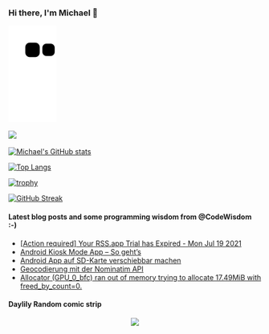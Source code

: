### Hi there, I'm Michael 👋

<img src="https://raw.githubusercontent.com/msoftware/msoftware/output/github-contribution-grid-snake.svg" />

![](https://github-profile-summary-cards.vercel.app/api/cards/profile-details?username=msoftware&theme=vue)

[![Michael's GitHub stats](https://github-readme-stats.vercel.app/api?username=msoftware)](https://github.com/msoftware/github-readme-stats)

[![Top Langs](https://github-readme-stats.vercel.app/api/top-langs/?username=msoftware&layout=compact)](https://github.com/anuraghazra/github-readme-stats)

[![trophy](https://github-profile-trophy.vercel.app/?username=msoftware)](https://github.com/ryo-ma/github-profile-trophy)

[![GitHub Streak](https://github-readme-streak-stats.herokuapp.com/?user=msoftware)](https://git.io/streak-stats)

#### Latest blog posts and some programming wisdom from @CodeWisdom :-)
<!-- BLOG-POST-LIST:START -->
- [[Action required] Your RSS.app Trial has Expired - Mon Jul 19 2021](https://rss.app)
- [Android Kiosk Mode App – So geht’s](http://www.dieletztedomain.de/android-kiosk-mode-app-so-gehts/)
- [Android App auf SD-Karte verschiebbar machen](http://www.dieletztedomain.de/android-app-auf-sd-karte-verschiebbar-machen/)
- [Geocodierung mit der Nominatim API](http://www.dieletztedomain.de/geocodierung-mit-der-nominatim-api/)
- [Allocator (GPU_0_bfc) ran out of memory trying to allocate 17.49MiB with freed_by_count=0.](http://www.dieletztedomain.de/allocator-gpu_0_bfc-ran-out-of-memory-trying-to-allocate-17-49mib-with-freed_by_count0/)
<!-- BLOG-POST-LIST:END -->

#### Daylily Random comic strip
<!--START_SECTION:comicstrip-->
<p align="center">
 <a href="https://xkcd.com/">
 <img src="https://imgs.xkcd.com/comics/pre_pandemic_ketchup.png" />
</a>
</p>
<!--END_SECTION:comicstrip-->

<!--
**msoftware/msoftware** is a ✨ _special_ ✨ repository because its `README.md` (this file) appears on your GitHub profile.

Here are some ideas to get you started:

- 🔭 I’m currently working on ...
- 🌱 I’m currently learning ...
- 👯 I’m looking to collaborate on ...
- 🤔 I’m looking for help with ...
- 💬 Ask me about ...
- 📫 How to reach me: ...
- 😄 Pronouns: ...
- ⚡ Fun fact: ...
-->
